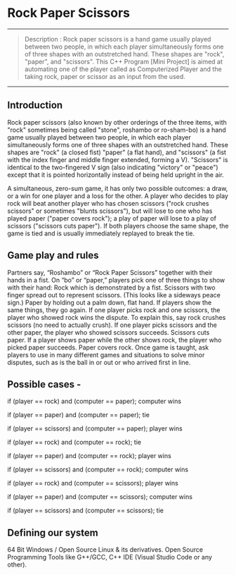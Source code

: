 # Rock Paper Scissors 
---
> Description : Rock paper scissors is a hand game usually played between two people, in which each player simultaneously forms one of three shapes with an outstretched hand.
                These shapes are "rock", "paper", and "scissors". This C++ Program [Mini Project] is aimed at automating one of the player called as Computerized Player and 
                the taking rock, paper or scissor as an input from the used.
---

## Introduction

Rock paper scissors (also known by other orderings of the three items, with "rock" sometimes being called "stone", roshambo or ro-sham-bo) is a hand game 
usually played between two people, in which each player simultaneously forms one of three shapes with an outstretched hand. These shapes are "rock" (a closed fist)
"paper" (a flat hand), and "scissors" (a fist with the index finger and middle finger extended, forming a V). "Scissors" is identical to the two-fingered V sign
(also indicating "victory" or "peace") except that it is pointed horizontally instead of being held upright in the air.

A simultaneous, zero-sum game, it has only two possible outcomes: a draw, or a win for one player and a loss for the other. A player who decides to play rock will
beat another player who has chosen scissors ("rock crushes scissors" or sometimes "blunts scissors"), but will lose to one who has played paper ("paper covers rock"); 
a play of paper will lose to a play of scissors ("scissors cuts paper"). If both players choose the same shape, the game is tied and is usually immediately
replayed to break the tie.

## Game play and rules

Partners say, “Roshambo” or “Rock Paper Scissors” together with their hands in a fist.
On “bo” or “paper,” players pick one of three things to show with their hand:
Rock which is demonstrated by a fist.
Scissors with two finger spread out to represent scissors. (This looks like a sideways peace sign.)
Paper by holding out a palm down, flat hand.
If players show the same things, they go again.
If one player picks rock and one scissors, the player who showed rock wins the dispute. To explain this, say rock crushes scissors (no need to actually crush).
If one player picks scissors and the other paper, the player who showed scissors succeeds. Scissors cuts paper.
If a player shows paper while the other shows rock, the player who picked paper succeeds. Paper covers rock.
Once game is taught, ask players to use in many different games and situations to solve minor disputes, such as is the ball in or out or who arrived first in line.

## Possible cases -

if (player == rock) and (computer == paper); computer wins

if (player == paper) and (computer == paper); tie

if (player == scissors) and (computer == paper); player wins

if (player == rock) and (computer == rock); tie

if (player == paper) and (computer == rock); player wins

if (player == scissors) and (computer == rock); computer wins

if (player == rock) and (computer == scissors); player wins

if (player == paper) and (computer == scissors); computer wins

if (player == scissors) and (computer == scissors); tie


## Defining our system

64 Bit Windows / Open Source Linux & its derivatives.
Open Source Programming Tools like G++/GCC, C++ IDE (Visual Studio Code or any other).
